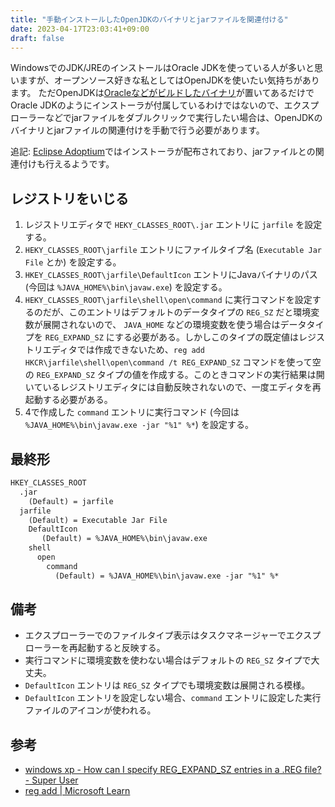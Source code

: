 ```yaml
---
title: "手動インストールしたOpenJDKのバイナリとjarファイルを関連付ける"
date: 2023-04-17T23:03:41+09:00
draft: false
---
```


WindowsでのJDK/JREのインストールはOracle JDKを使っている人が多いと思いますが、オープンソース好きな私としてはOpenJDKを使いたい気持ちがあります。
ただOpenJDKは[Oracleなどがビルドしたバイナリ](https://jdk.java.net/)が置いてあるだけでOracle JDKのようにインストーラが付属しているわけではないので、エクスプローラーなどでjarファイルをダブルクリックで実行したい場合は、OpenJDKのバイナリとjarファイルの関連付けを手動で行う必要があります。

追記: [Eclipse Adoptium](https://adoptium.net/)ではインストーラが配布されており、jarファイルとの関連付けも行えるようです。

## レジストリをいじる

1. レジストリエディタで `HEKY_CLASSES_ROOT\.jar` エントリに `jarfile` を設定する。
2. `HEKY_CLASSES_ROOT\jarfile` エントリにファイルタイプ名 (`Executable Jar File` とか) を設定する。
3. `HKEY_CLASSES_ROOT\jarfile\DefaultIcon` エントリにJavaバイナリのパス (今回は `%JAVA_HOME%\bin\javaw.exe`) を設定する。
4. `HEKY_CLASSES_ROOT\jarfile\shell\open\command` に実行コマンドを設定するのだが、このエントリはデフォルトのデータタイプの `REG_SZ` だと環境変数が展開されないので、 `JAVA_HOME` などの環境変数を使う場合はデータタイプを `REG_EXPAND_SZ` にする必要がある。しかしこのタイプの既定値はレジストリエディタでは作成できないため、`reg add HKCR\jarfile\shell\open\command /t REG_EXPAND_SZ` コマンドを使って空の `REG_EXPAND_SZ` タイプの値を作成する。このときコマンドの実行結果は開いているレジストリエディタには自動反映されないので、一度エディタを再起動する必要がある。
5. 4で作成した `command` エントリに実行コマンド (今回は `%JAVA_HOME%\bin\javaw.exe -jar "%1" %*`) を設定する。

## 最終形

``` txt
HKEY_CLASSES_ROOT
  .jar
    (Default) = jarfile
  jarfile
    (Default) = Executable Jar File
    DefaultIcon
       (Default) = %JAVA_HOME%\bin\javaw.exe
    shell
      open
        command
          (Default) = %JAVA_HOME%\bin\javaw.exe -jar "%1" %*
```

## 備考

- エクスプローラーでのファイルタイプ表示はタスクマネージャーでエクスプローラーを再起動すると反映する。
- 実行コマンドに環境変数を使わない場合はデフォルトの `REG_SZ` タイプで大丈夫。
- `DefaultIcon` エントリは `REG_SZ` タイプでも環境変数は展開される模様。
- `DefaultIcon` エントリを設定しない場合、`command` エントリに設定した実行ファイルのアイコンが使われる。

## 参考

- [windows xp - How can I specify REG_EXPAND_SZ entries in a .REG file? - Super User](https://superuser.com/questions/251794/how-can-i-specify-reg-expand-sz-entries-in-a-reg-file)
- [reg add | Microsoft Learn](https://learn.microsoft.com/en-us/windows-server/administration/windows-commands/reg-add)
